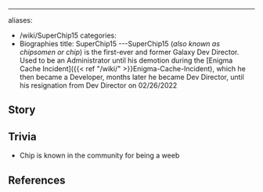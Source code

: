 ---
aliases:
- /wiki/SuperChip15
categories:
- Biographies
title: SuperChip15
---SuperChip15 (_also known as chipsomen or chip_) is the first-ever and former Galaxy Dev Director. Used to be an Administrator until his demotion during the [Enigma Cache Incident]({{< ref "/wiki/" >}}Enigma-Cache-Incident), which he then became a Developer, months later he became Dev Director, until his resignation from Dev Director on 02/26/2022

## Story

## Trivia

- Chip is known in the community for being a weeb

## References

<references />
